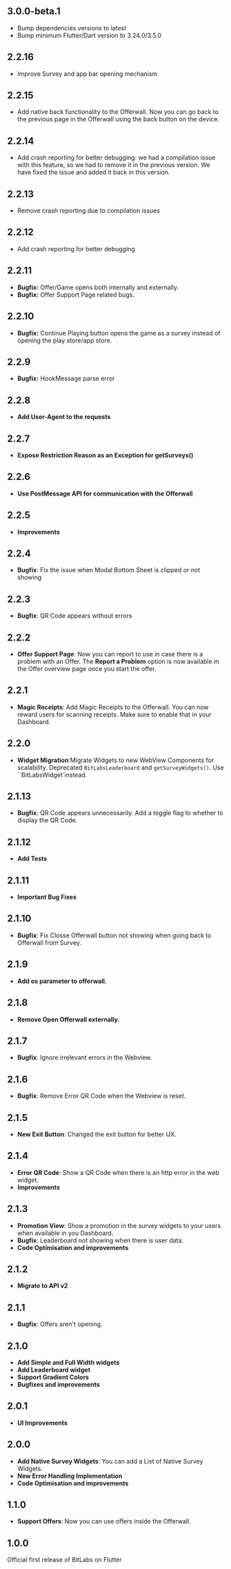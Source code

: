 ## 3.0.0-beta.1

- Bump dependencies versions to latest
- Bump minimum Flutter/Dart version to 3.24.0/3.5.0

## 2.2.16

- Improve Survey and app bar opening mechanism 

## 2.2.15

- Add native back functionality to the Offerwall. Now you can go back to the previous page in the
  Offerwall using the back button on the device.

## 2.2.14

- Add crash reporting for better debugging: we had a compilation issue with this feature, so we had
  to remove it in the previous version. We have fixed the issue and added it back in this version.

## 2.2.13

- Remove crash reporting due to compilation issues

## 2.2.12

- Add crash reporting for better debugging

## 2.2.11

- **Bugfix:** Offer/Game opens both internally and externally.
- **Bugfix:** Offer Support Page related bugs.

## 2.2.10

- **Bugfix:** Continue Playing button opens the game as a survey instead of opening the play
  store/app store.

## 2.2.9

- **Bugfix:** HookMessage parse error

## 2.2.8

- **Add User-Agent to the requests**

## 2.2.7

- **Expose Restriction Reason as an Exception for getSurveys()**

## 2.2.6

- **Use PostMessage API for communication with the Offerwall**

## 2.2.5

- **Improvements**

## 2.2.4

- **Bugfix**: Fix the issue when Modal Bottom Sheet is clipped or not showing

## 2.2.3

- **Bugfix**: QR Code appears without errors

## 2.2.2

- **Offer Support Page**: Now you can report to use in case there is a problem with an Offer.
  The **Report a Problem** option is now available in the Offer overview page once you start the
  offer.

## 2.2.1

- **Magic Receipts**: Add Magic Receipts to the Offerwall. You can now reward users for scanning
  receipts. Make sure to enable that in your Dashboard.

## 2.2.0

- **Widget Migration**:Migrate Widgets to new WebView Components for scalability.
  Deprecated `BitLabsLeaderboard` and `getSurveyWidgets()`. Use ``BitLabsWidget`instead.

## 2.1.13

- **Bugfix**: QR Code appears unnecessarily. Add a toggle flag to whether to display the QR Code.

## 2.1.12

- **Add Tests**

## 2.1.11

- **Important Bug Fixes**

## 2.1.10

- **Bugfix**: Fix Closse Offerwall button not showing when going back to Offerwall from Survey.

## 2.1.9

- **Add os parameter to offerwall.**

## 2.1.8

- **Remove Open Offerwall externally.**

## 2.1.7

- **Bugfix**: Ignore irrelevant errors in the Webview.

## 2.1.6

- **Bugfix**: Remove Error QR Code when the Webview is reset.

## 2.1.5

- **New Exit Button**: Changed the exit button for better UX.

## 2.1.4

- **Error QR Code**: Show a QR Code when there is an http error in the web widget.
- **Improvements**

## 2.1.3

- **Promotion View**: Show a promotion in the survey widgets to your users when available in you
  Dashboard.
- **Bugfix**: Leaderboard not showing when there is user data.
- **Code Optimisation and improvements**

## 2.1.2

- **Migrate to API v2**

## 2.1.1

- **Bugfix**: Offers aren't opening.

## 2.1.0

- **Add Simple and Full Width widgets**
- **Add Leaderboard widget**
- **Support Gradient Colors**
- **Bugfixes and improvements**

## 2.0.1

- **UI Improvements**

## 2.0.0

- **Add Native Survey Widgets**: You can add a List of Native Survey Widgets.
- **New Error Handling Implementation**
- **Code Optimisation and improvements**

## 1.1.0

- **Support Offers**: Now you can use offers inside the Offerwall.

## 1.0.0

Official first release of BitLabs on Flutter
